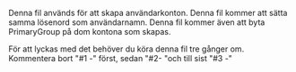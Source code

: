 Denna fil används för att skapa användarkonton.
Denna fil kommer att sätta samma lösenord som användarnamn.
Denna fil kommer även att byta PrimaryGroup på dom kontona som skapas. 

För att lyckas med det behöver du köra denna fil tre gånger om. 
Kommentera bort "#1 -" först, sedan "#2- "och till sist "#3 -"
